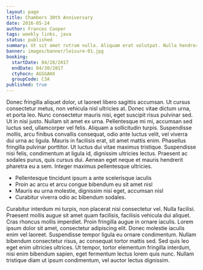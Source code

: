 ```yaml
---
layout: page
title: Chambers 30th Anniversary
date: 2016-05-24
author: Frances Cooper
tags: weekly links, java
status: published
summary: Ut sit amet rutrum nulla. Aliquam erat volutpat. Nulla hendrerit.
banner: images/banner/leisure-01.jpg
booking:
  startDate: 04/28/2017
  endDate: 04/30/2017
  ctyhocn: AGSGAHX
  groupCode: C3A
published: true
---
```

Donec fringilla aliquet dolor, ut laoreet libero sagittis accumsan. Ut cursus consectetur metus, non vehicula nisl ultricies at. Donec vitae dictum urna, et porta leo. Nunc consectetur mauris nisi, eget suscipit risus pulvinar sed. Ut in nisi justo. Nullam sit amet ex urna. Pellentesque mi mi, accumsan sed luctus sed, ullamcorper vel felis. Aliquam a sollicitudin turpis. Suspendisse mollis, arcu finibus convallis consequat, odio ante luctus velit, vel viverra dui urna ac ligula. Mauris in facilisis erat, sit amet mattis enim. Phasellus fringilla pulvinar porttitor. Ut luctus dui vitae maximus tristique. Suspendisse nisi felis, condimentum at ligula id, dignissim ultricies lectus. Praesent ac sodales purus, quis cursus dui. Aenean eget neque et mauris hendrerit pharetra eu a sem. Integer maximus pellentesque ultricies.

* Pellentesque tincidunt ipsum a ante scelerisque iaculis
* Proin ac arcu et arcu congue bibendum eu sit amet nisl
* Mauris eu urna molestie, dignissim nisi eget, accumsan nisl
* Curabitur viverra odio ac bibendum sodales.

Curabitur interdum mi turpis, non placerat nisi consectetur vel. Nulla facilisi. Praesent mollis augue sit amet quam facilisis, facilisis vehicula dui aliquet. Cras rhoncus mollis imperdiet. Proin fringilla augue in ornare iaculis. Lorem ipsum dolor sit amet, consectetur adipiscing elit. Donec molestie iaculis enim vel laoreet. Suspendisse tempor ligula eu ornare condimentum. Nullam bibendum consectetur risus, ac consequat tortor mattis sed. Sed quis leo eget enim ultricies ultrices. Ut tempor, tortor elementum fringilla interdum, nisi enim bibendum sapien, eget fermentum lectus lorem quis nunc. Nullam tristique diam ut ipsum condimentum, vel auctor lectus dignissim.
